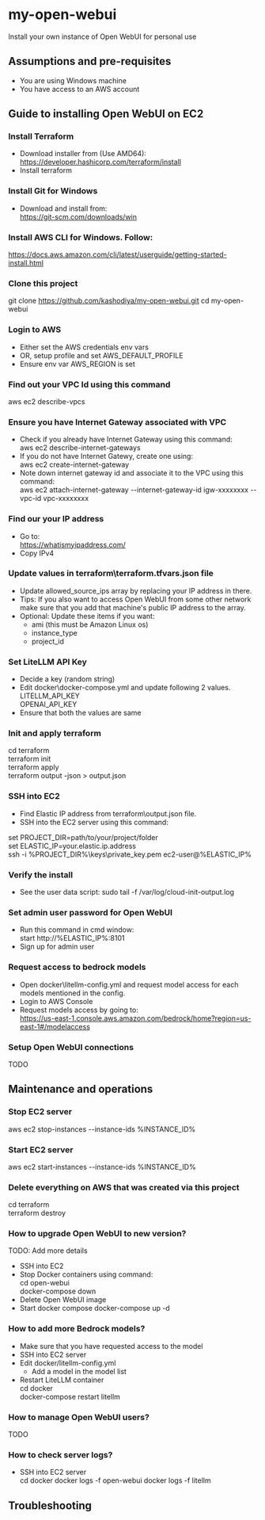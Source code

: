 # my-open-webui
Install your own instance of Open WebUI for personal use

## Assumptions and pre-requisites
- You are using Windows machine
- You have access to an AWS account

## Guide to installing Open WebUI on EC2
### Install Terraform
- Download installer from (Use AMD64):  
https://developer.hashicorp.com/terraform/install
- Install terraform

### Install Git for Windows
- Download and install from:  
https://git-scm.com/downloads/win

### Install AWS CLI for Windows. Follow:
https://docs.aws.amazon.com/cli/latest/userguide/getting-started-install.html

### Clone this project
git clone https://github.com/kashodiya/my-open-webui.git
cd my-open-webui

### Login to AWS
- Either set the AWS credentials env vars
- OR, setup profile and set AWS_DEFAULT_PROFILE
- Ensure env var AWS_REGION is set

### Find out your VPC Id using this command
aws ec2 describe-vpcs

### Ensure you have Internet Gateway associated with VPC
- Check if you already have Internet Gateway using this command:  
aws ec2 describe-internet-gateways
- If you do not have Internet Gatewy, create one using:  
aws ec2 create-internet-gateway  
- Note down internet gateway id and associate it to the VPC using this command:  
aws ec2 attach-internet-gateway --internet-gateway-id igw-xxxxxxxx --vpc-id vpc-xxxxxxxx

### Find our your IP address
- Go to:  
https://whatismyipaddress.com/
- Copy IPv4

### Update values in terraform\terraform.tfvars.json file
- Update allowed_source_ips array by replacing your IP address in there.
- Tips: If you also want to access Open WebUI from some other network make sure that you add that machine's public IP address to the array.
- Optional: Update these items if you want:
    - ami (this must be Amazon Linux os)
    - instance_type
    - project_id

### Set LiteLLM API Key
- Decide a key (random string)
- Edit docker\docker-compose.yml and update following 2 values.  
LITELLM_API_KEY  
OPENAI_API_KEY  
- Ensure that both the values are same

### Init and apply terraform
cd terraform  
terraform init  
terraform apply  
terraform output -json > output.json

### SSH into EC2
- Find Elastic IP address from terraform\output.json file.
- SSH into the EC2 server using this command:

set PROJECT_DIR=path/to/your/project/folder  
set ELASTIC_IP=your.elastic.ip.address  
ssh -i %PROJECT_DIR%\keys\private_key.pem ec2-user@%ELASTIC_IP%

### Verify the install
- See the user data script:
sudo tail -f /var/log/cloud-init-output.log

### Set admin user password for Open WebUI
- Run this command in cmd window:  
start http://%ELASTIC_IP%:8101
- Sign up for admin user

### Request access to bedrock models
- Open docker\litellm-config.yml and request model access for each models mentioned in the config.
- Login to AWS Console
- Request models access by going to:  
https://us-east-1.console.aws.amazon.com/bedrock/home?region=us-east-1#/modelaccess


### Setup Open WebUI connections 
TODO

## Maintenance and operations

### Stop EC2 server
aws ec2 stop-instances --instance-ids %INSTANCE_ID%

### Start EC2 server
aws ec2 start-instances --instance-ids %INSTANCE_ID%

### Delete everything on AWS that was created via this project
cd terraform  
terraform destroy  

### How to upgrade Open WebUI to new version?
TODO: Add more details 
- SSH into EC2
- Stop Docker containers using command:  
cd open-webui  
docker-compose down
- Delete Open WebUI image
- Start docker compose
docker-compose up -d

### How to add more Bedrock models?
- Make sure that you have requested access to the model
- SSH into EC2 server
- Edit docker/litellm-config.yml
    - Add a model in the model list
- Restart LiteLLM container  
cd docker  
docker-compose restart litellm  

### How to manage Open WebUI users?
TODO

### How to check server logs?
- SSH into EC2 server  
cd docker
docker logs -f open-webui
docker logs -f litellm

## Troubleshooting
